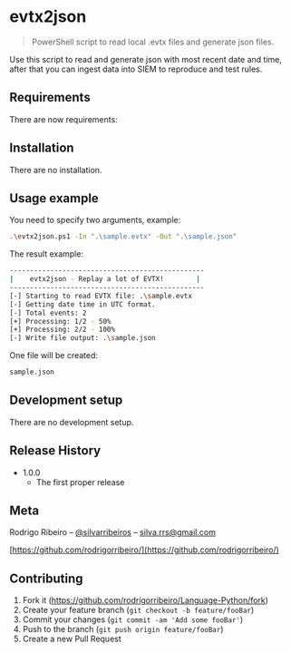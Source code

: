 # evtx2json
> PowerShell script to read local .evtx files and generate json files.

Use this script to read and generate json with most recent date and time, after that you can ingest data into SIEM to reproduce and test rules.

## Requirements

There are now requirements:

## Installation

There are no installation.

## Usage example

You need to specify two arguments, example:

```sh
.\evtx2json.ps1 -In ".\sample.evtx" -Out ".\sample.json"
```

The result example:

```sh
------------------------------------------------
|    evtx2json - Replay a lot of EVTX!        |
------------------------------------------------
[-] Starting to read EVTX file: .\sample.evtx
[-] Getting date time in UTC format.
[-] Total events: 2
[+] Processing: 1/2 - 50%
[+] Processing: 2/2 - 100%
[-] Write file output: .\sample.json
```

One file will be created:
```sh
sample.json
```

## Development setup

There are no development setup.

## Release History

* 1.0.0
    * The first proper release

## Meta

Rodrigo Ribeiro – [@silvarribeiros](https://twitter.com/silvarribeiros) – silva.rrs@gmail.com

[https://github.com/rodrigorribeiro/](https://github.com/rodrigorribeiro/)

## Contributing

1. Fork it (<https://github.com/rodrigorribeiro/Language-Python/fork>)
2. Create your feature branch (`git checkout -b feature/fooBar`)
3. Commit your changes (`git commit -am 'Add some fooBar'`)
4. Push to the branch (`git push origin feature/fooBar`)
5. Create a new Pull Request
